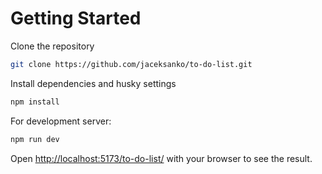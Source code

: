 
# Getting Started

Clone the repository

```bash
git clone https://github.com/jaceksanko/to-do-list.git
```

Install dependencies and husky settings

```bash
npm install
```

For development server:

```bash
npm run dev
```

Open [ http://localhost:5173/to-do-list/]( http://localhost:5173/to-do-list/) with your browser to see the result.
